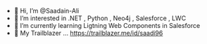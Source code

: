 - 👋 Hi, I’m @Saadain-Ali
- 👀 I’m interested in 
  .NET , Python , Neo4j , Salesforce , LWC 
- 🌱 I’m currently learning Ligtning Web Components in Salesforce
- 💞️ My Trailblazer ... https://trailblazer.me/id/saadi96

<!---
Saadain-Ali/Saadain-Ali is a ✨ special ✨ repository because its `README.md` (this file) appears on your GitHub profile.
You can click the Preview link to take a look at your changes.
--->
